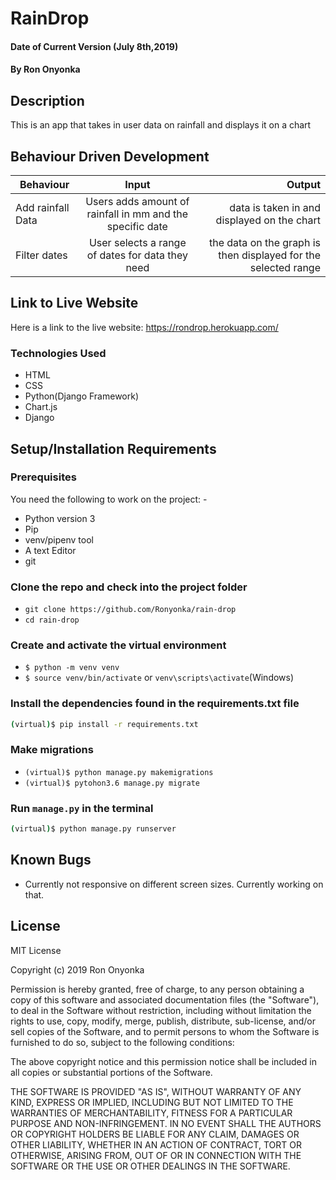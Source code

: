 # RainDrop
#### Date of Current Version (July 8th,2019)
#### By **Ron Onyonka**
## Description
This is an app that takes in user data on rainfall and displays it on a chart


## Behaviour Driven Development
| Behaviour     | Input     | Output  |
| ------------- |:-------------:| -----:|
| Add rainfall Data| Users adds amount of rainfall in mm and the specific date| data is taken in and displayed on the chart |
| Filter dates | User selects a range of dates for data they need| the data on the graph is then displayed for the selected range  |


## Link to Live Website 
Here is a link to the live website: <https://rondrop.herokuapp.com/>


### Technologies Used

- HTML
- CSS
- Python(Django Framework)
- Chart.js
- Django

## Setup/Installation Requirements


### Prerequisites
You need the following to work on the project: -
* Python version 3
* Pip
* venv/pipenv tool
* A text Editor
* git

### Clone the repo and check into the project folder

- `git clone https://github.com/Ronyonka/rain-drop`
- `cd rain-drop`

### Create and activate the virtual environment

- `$ python -m venv venv`
- `$ source venv/bin/activate` or `venv\scripts\activate`(Windows)



### Install the dependencies found in the  requirements.txt file

```bash
(virtual)$ pip install -r requirements.txt
```



### Make migrations


- `(virtual)$ python manage.py makemigrations `
- `(virtual)$ pytohon3.6 manage.py migrate`


### Run `manage.py` in the terminal

```bash
(virtual)$ python manage.py runserver
```

## Known Bugs
- Currently not responsive on different screen sizes. Currently working on that.

## License
MIT License

Copyright (c) 2019 Ron Onyonka

Permission is hereby granted, free of charge, to any person obtaining a copy of this software and associated documentation files (the "Software"), to deal in the Software without restriction, including without limitation the rights to use, copy, modify, merge, publish, distribute, sub-license, and/or sell copies of the Software, and to permit persons to whom the Software is furnished to do so, subject to the following conditions:

The above copyright notice and this permission notice shall be included in all copies or substantial portions of the Software.

THE SOFTWARE IS PROVIDED "AS IS", WITHOUT WARRANTY OF ANY KIND, EXPRESS OR IMPLIED, INCLUDING BUT NOT LIMITED TO THE WARRANTIES OF MERCHANTABILITY, FITNESS FOR A PARTICULAR PURPOSE AND NON-INFRINGEMENT. IN NO EVENT SHALL THE AUTHORS OR COPYRIGHT HOLDERS BE LIABLE FOR ANY CLAIM, DAMAGES OR OTHER LIABILITY, WHETHER IN AN ACTION OF CONTRACT, TORT OR OTHERWISE, ARISING FROM, OUT OF OR IN CONNECTION WITH THE SOFTWARE OR THE USE OR OTHER DEALINGS IN THE SOFTWARE.